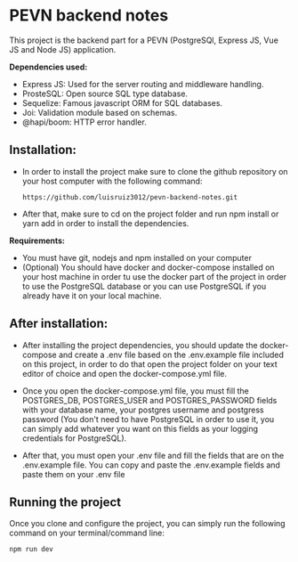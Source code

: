 # PEVN backend notes

This project is the backend part for a PEVN (PostgreSQl, Express JS, Vue JS and Node JS) application.

**Dependencies used:**
- Express JS: Used for the server routing and middleware handling.
- ProsteSQL: Open source SQL type database.
- Sequelize: Famous javascript ORM for SQL databases.
- Joi: Validation module based on schemas.
- @hapi/boom: HTTP error handler.


## Installation:

- In order to install the project make sure to clone the github repository on your host computer with the following command:
    ```
    https://github.com/luisruiz3012/pevn-backend-notes.git
    ```

- After that, make sure to cd on the project folder and run npm install or yarn add in order to install the dependencies.


**Requirements:**
- You must have git, nodejs and npm installed on your computer
- (Optional) You should have docker and docker-compose installed on your host machine in order tu use the docker part of the project in order to use the PostgreSQL database or you can use PostgreSQL if you already have it on your local machine.


## After installation:

- After installing the project dependencies, you should update the docker-compose and create a .env file based on the .env.example file included on this project, in order to do that open the project folder on your text editor of choice and open the docker-compose.yml file.

- Once you open the docker-compose.yml file, you must fill the POSTGRES_DB, POSTGRES_USER and POSTGRES_PASSWORD fields with your database name, your postgres username and postgress password (You don't need to have PostgreSQL in order to use it, you can simply add whatever you want on this fields as your logging credentials for PostgreSQL).

- After that, you must open your .env file and fill the fields that are on the .env.example file. You can copy and paste the .env.example fields and paste them on your .env file


## Running the project

Once you clone and configure the project, you can simply run the following command on your terminal/command line:
```
npm run dev
```
